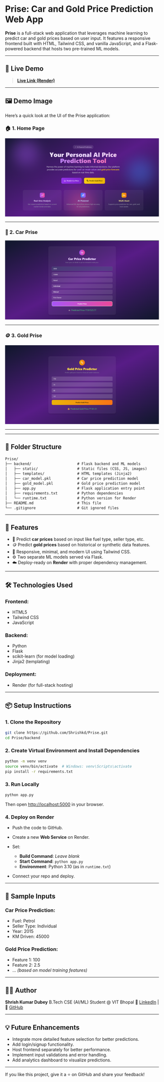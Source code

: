# Prise: Car and Gold Price Prediction Web App

**Prise** is a full-stack web application that leverages machine learning to predict car and gold prices based on user input. It features a responsive frontend built with HTML, Tailwind CSS, and vanilla JavaScript, and a Flask-powered backend that hosts two pre-trained ML models.

---

## 🚀 Live Demo

> **[Live Link (Render)](https://prise-1.onrender.com)** 

---

## 🖼️ Demo Image

Here’s a quick look at the UI of the Prise application:

### 🏠 1. Home Page
![Home Page](assets/Home.png)

---

### 🚗 2. Car Prise
![Car prise detect](assets/Car_Prise.png)

---

### 🪙 3. Gold Prise
![Gold Price](assets/Gold_Prise.png)

---


---

## 📁 Folder Structure

```
Prise/
├── backend/                     # Flask backend and ML models
│   ├── static/                  # Static files (CSS, JS, images)
│   ├── templates/               # HTML templates (Jinja2)
│   ├── car_model.pkl            # Car price prediction model
│   ├── gold_model.pkl           # Gold price prediction model
│   ├── app.py                   # Flask application entry point
│   ├── requirements.txt         # Python dependencies
│   └── runtime.txt              # Python version for Render
├── README.md                    # This file
└── .gitignore                   # Git ignored files
```

---

## 🧠 Features

* 🔮 Predict **car prices** based on input like fuel type, seller type, etc.
* 🪙 Predict **gold prices** based on historical or synthetic data features.
* 🎨 Responsive, minimal, and modern UI using Tailwind CSS.
* ⚙️ Two separate ML models served via Flask.
* ☁️ Deploy-ready on **Render** with proper dependency management.

---

## 🛠️ Technologies Used

### Frontend:

* HTML5
* Tailwind CSS
* JavaScript

### Backend:

* Python
* Flask
* scikit-learn (for model loading)
* Jinja2 (templating)

### Deployment:

* Render (for full-stack hosting)

---

## 📦 Setup Instructions

### 1. Clone the Repository

```bash
git clone https://github.com/Shrishkd/Prise.git
cd Prise/backend
```

### 2. Create Virtual Environment and Install Dependencies

```bash
python -m venv venv
source venv/bin/activate  # Windows: venv\Scripts\activate
pip install -r requirements.txt
```

### 3. Run Locally

```bash
python app.py
```

Then open [http://localhost:5000](http://localhost:5000) in your browser.

### 4. Deploy on Render

* Push the code to GitHub.
* Create a new **Web Service** on Render.
* Set:

  * **Build Command**: *Leave blank*
  * **Start Command**: `python app.py`
  * **Environment**: Python 3.10 (as in `runtime.txt`)
* Connect your repo and deploy.

---

## 🧪 Sample Inputs

### Car Price Prediction:

* Fuel: Petrol
* Seller Type: Individual
* Year: 2015
* KM Driven: 45000

### Gold Price Prediction:

* Feature 1: 100
* Feature 2: 2.5
* ... *(based on model training features)*

---

## 🧑‍💻 Author

**Shrish Kumar Dubey**
B.Tech CSE (AI/ML) Student @ VIT Bhopal
🔗 [LinkedIn](https://www.linkedin.com/in/shrishkd/) | 🐙 [GitHub](https://github.com/Shrishkd)

---


## 💡 Future Enhancements

* Integrate more detailed feature selection for better predictions.
* Add login/signup functionality.
* Host frontend separately for better performance.
* Implement input validations and error handling.
* Add analytics dashboard to visualize predictions.

---

If you like this project, give it a ⭐ on GitHub and share your feedback!
